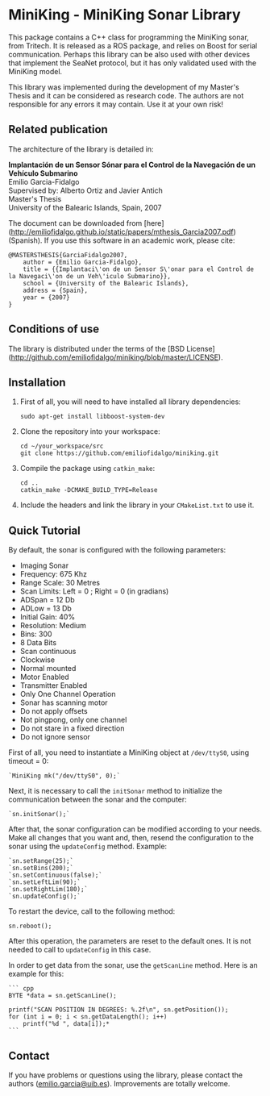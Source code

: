 # MiniKing - MiniKing Sonar Library

This package contains a C++ class for programming the MiniKing sonar, from Tritech. It is released as a ROS package, and relies on Boost for serial communication. Perhaps this library can be also used with other devices that implement the SeaNet protocol, but it has only validated used with the MiniKing model.

This library was implemented during the development of my Master's Thesis and it can be considered as research code. The authors are not responsible for any errors it may contain. Use it at your own risk!

## Related publication

The architecture of the library is detailed in:

**Implantación de un Sensor Sónar para el Control de la Navegación de un Vehículo Submarino**     
Emilio Garcia-Fidalgo     
Supervised by: Alberto Ortiz and Javier Antich     
Master's Thesis     
University of the Balearic Islands, Spain, 2007

The document can be downloaded from [here] (http://emiliofidalgo.github.io/static/papers/mthesis_Garcia2007.pdf) (Spanish). If you use this software in an academic work, please cite:

    @MASTERSTHESIS{GarciaFidalgo2007,
        author = {Emilio Garcia-Fidalgo},
        title = {{Implantaci\'on de un Sensor S\'onar para el Control de la Navegaci\'on de un Veh\'iculo Submarino}},
        school = {University of the Balearic Islands},
        address = {Spain},
        year = {2007}
    }
    
## Conditions of use

The library is distributed under the terms of the [BSD License] (http://github.com/emiliofidalgo/miniking/blob/master/LICENSE).

## Installation

1. First of all, you will need to have installed all library dependencies:

	`sudo apt-get install libboost-system-dev`     

2. Clone the repository into your workspace:
	
	`cd ~/your_workspace/src`   
	`git clone https://github.com/emiliofidalgo/miniking.git`   

3. Compile the package using `catkin_make`:
	
	`cd ..`   
	`catkin_make -DCMAKE_BUILD_TYPE=Release`   

4. Include the headers and link the library in your `CMakeList.txt` to use it.

## Quick Tutorial

By default, the sonar is configured with the following parameters:
- Imaging Sonar
- Frequency: 675 Khz
- Range Scale: 30 Metres
- Scan Limits: Left = 0 ; Right = 0 (in gradians)
- ADSpan = 12 Db
- ADLow = 13 Db
- Initial Gain: 40%
- Resolution: Medium
- Bins: 300
- 8 Data Bits
- Scan continuous
- Clockwise
- Normal mounted
- Motor Enabled
- Transmitter Enabled
- Only One Channel Operation
- Sonar has scanning motor
- Do not apply offsets
- Not pingpong, only one channel
- Do not stare in a fixed direction
- Do not ignore sensor

First of all, you need to instantiate a MiniKing object at `/dev/ttyS0`, using timeout = 0:

    `MiniKing mk("/dev/ttyS0", 0);`

Next, it is necessary to call the `initSonar` method to initialize the communication between the sonar and the computer:

    `sn.initSonar();`
    
After that, the sonar configuration can be modified according to your needs. Make all changes that you want and, then, resend the configuration to the sonar using the `updateConfig` method. Example:

    `sn.setRange(25);`
    `sn.setBins(200);`
    `sn.setContinuous(false);`
    `sn.setLeftLim(90);`
    `sn.setRightLim(180);`
    `sn.updateConfig();`
 
 To restart the device, call to the following method:
 
    sn.reboot();
    
After this operation, the parameters are reset to the default ones. It is not needed to call to `updateConfig` in this case.

In order to get data from the sonar, use the `getScanLine` method. Here is an example for this:

    ``` cpp
    BYTE *data = sn.getScanLine();
 
    printf("SCAN POSITION IN DEGREES: %.2f\n", sn.getPosition());
    for (int i = 0; i < sn.getDataLength(); i++)
        printf("%d ", data[i]);* 
    ```

## Contact

If you have problems or questions using the library, please contact the authors (emilio.garcia@uib.es). Improvements are totally welcome.
